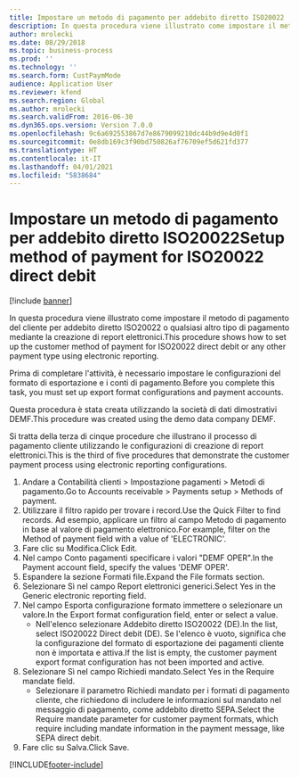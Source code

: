 ```yaml
---
title: Impostare un metodo di pagamento per addebito diretto ISO20022
description: In questa procedura viene illustrato come impostare il metodo di pagamento del cliente per addebito diretto ISO20022 o qualsiasi altro tipo di pagamento mediante la creazione di report elettronici.
author: mrolecki
ms.date: 08/29/2018
ms.topic: business-process
ms.prod: ''
ms.technology: ''
ms.search.form: CustPaymMode
audience: Application User
ms.reviewer: kfend
ms.search.region: Global
ms.author: mrolecki
ms.search.validFrom: 2016-06-30
ms.dyn365.ops.version: Version 7.0.0
ms.openlocfilehash: 9c6a692553867d7e8679099210dc44b9d9e4d0f1
ms.sourcegitcommit: 0e8db169c3f90bd750826af76709ef5d621fd377
ms.translationtype: HT
ms.contentlocale: it-IT
ms.lasthandoff: 04/01/2021
ms.locfileid: "5838684"
---
```

# <a name="setup-method-of-payment-for-iso20022-direct-debit"></a><span data-ttu-id="3e80a-103">Impostare un metodo di pagamento per addebito diretto ISO20022</span><span class="sxs-lookup"><span data-stu-id="3e80a-103">Setup method of payment for ISO20022 direct debit</span></span>

[!include [banner](../../includes/banner.md)]

<span data-ttu-id="3e80a-104">In questa procedura viene illustrato come impostare il metodo di pagamento del cliente per addebito diretto ISO20022 o qualsiasi altro tipo di pagamento mediante la creazione di report elettronici.</span><span class="sxs-lookup"><span data-stu-id="3e80a-104">This procedure shows how to set up the customer method of payment for ISO20022 direct debit or any other payment type using electronic reporting.</span></span> 



<span data-ttu-id="3e80a-105">Prima di completare l'attività, è necessario impostare le configurazioni del formato di esportazione e i conti di pagamento.</span><span class="sxs-lookup"><span data-stu-id="3e80a-105">Before you complete this task, you must set up export format configurations and payment accounts.</span></span>



<span data-ttu-id="3e80a-106">Questa procedura è stata creata utilizzando la società di dati dimostrativi DEMF.</span><span class="sxs-lookup"><span data-stu-id="3e80a-106">This procedure was created using the demo data company DEMF.</span></span>



<span data-ttu-id="3e80a-107">Si tratta della terza di cinque procedure che illustrano il processo di pagamento cliente utilizzando le configurazioni di creazione di report elettronici.</span><span class="sxs-lookup"><span data-stu-id="3e80a-107">This is the third of five procedures that demonstrate the customer payment process using electronic reporting configurations.</span></span>

1. <span data-ttu-id="3e80a-108">Andare a Contabilità clienti > Impostazione pagamenti > Metodi di pagamento.</span><span class="sxs-lookup"><span data-stu-id="3e80a-108">Go to Accounts receivable > Payments setup > Methods of payment.</span></span>
2. <span data-ttu-id="3e80a-109">Utilizzare il filtro rapido per trovare i record.</span><span class="sxs-lookup"><span data-stu-id="3e80a-109">Use the Quick Filter to find records.</span></span> <span data-ttu-id="3e80a-110">Ad esempio, applicare un filtro al campo Metodo di pagamento in base al valore di pagamento elettronico.</span><span class="sxs-lookup"><span data-stu-id="3e80a-110">For example, filter on the Method of payment field with a value of 'ELECTRONIC'.</span></span>
3. <span data-ttu-id="3e80a-111">Fare clic su Modifica.</span><span class="sxs-lookup"><span data-stu-id="3e80a-111">Click Edit.</span></span>
4. <span data-ttu-id="3e80a-112">Nel campo Conto pagamenti specificare i valori "DEMF OPER".</span><span class="sxs-lookup"><span data-stu-id="3e80a-112">In the Payment account field, specify the values 'DEMF OPER'.</span></span>
5. <span data-ttu-id="3e80a-113">Espandere la sezione Formati file.</span><span class="sxs-lookup"><span data-stu-id="3e80a-113">Expand the File formats section.</span></span>
6. <span data-ttu-id="3e80a-114">Selezionare Sì nel campo Report elettronici generici.</span><span class="sxs-lookup"><span data-stu-id="3e80a-114">Select Yes in the Generic electronic reporting field.</span></span>
7. <span data-ttu-id="3e80a-115">Nel campo Esporta configurazione formato immettere o selezionare un valore.</span><span class="sxs-lookup"><span data-stu-id="3e80a-115">In the Export format configuration field, enter or select a value.</span></span>
    * <span data-ttu-id="3e80a-116">Nell'elenco selezionare Addebito diretto ISO20022 (DE).</span><span class="sxs-lookup"><span data-stu-id="3e80a-116">In the list, select ISO20022 Direct debit (DE).</span></span>  <span data-ttu-id="3e80a-117">Se l'elenco è vuoto, significa che la configurazione del formato di esportazione dei pagamenti cliente non è importata e attiva.</span><span class="sxs-lookup"><span data-stu-id="3e80a-117">If the list is empty, the customer payment export format configuration has not been imported and active.</span></span>  
8. <span data-ttu-id="3e80a-118">Selezionare Sì nel campo Richiedi mandato.</span><span class="sxs-lookup"><span data-stu-id="3e80a-118">Select Yes in the Require mandate field.</span></span>
    * <span data-ttu-id="3e80a-119">Selezionare il parametro Richiedi mandato per i formati di pagamento cliente, che richiedono di includere le informazioni sul mandato nel messaggio di pagamento, come addebito diretto SEPA.</span><span class="sxs-lookup"><span data-stu-id="3e80a-119">Select the Require mandate parameter for customer payment formats, which require including mandate information in the payment message, like SEPA direct debit.</span></span>  
9. <span data-ttu-id="3e80a-120">Fare clic su Salva.</span><span class="sxs-lookup"><span data-stu-id="3e80a-120">Click Save.</span></span>



[!INCLUDE[footer-include](../../../includes/footer-banner.md)]